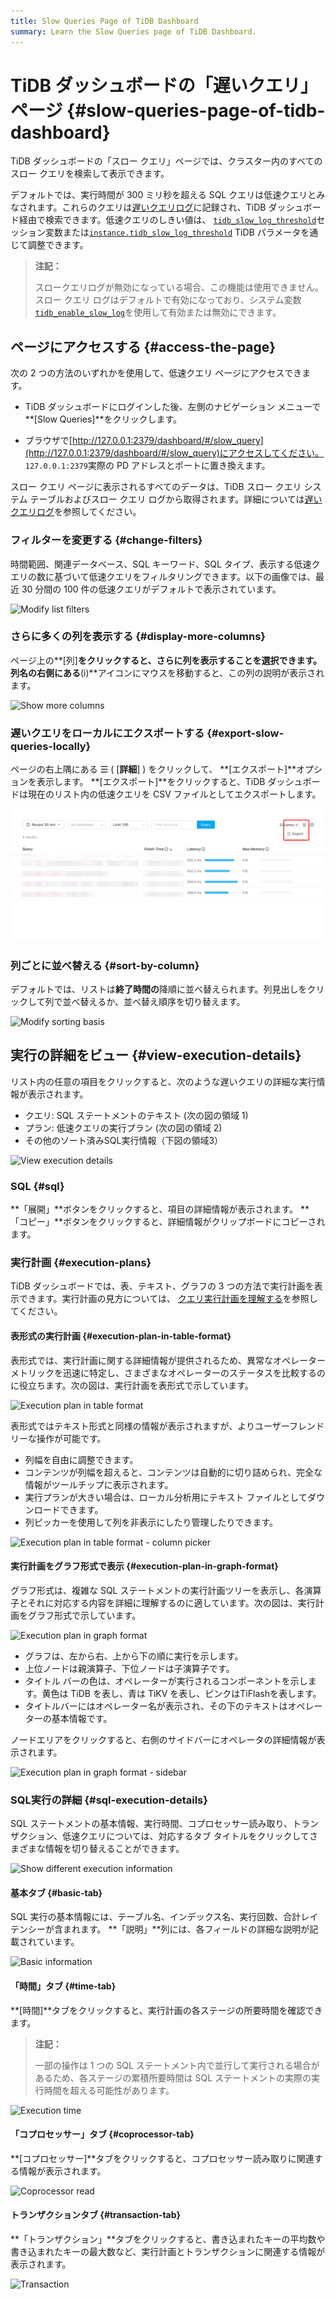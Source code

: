 ```yaml
---
title: Slow Queries Page of TiDB Dashboard
summary: Learn the Slow Queries page of TiDB Dashboard.
---
```


# TiDB ダッシュボードの「遅いクエリ」ページ {#slow-queries-page-of-tidb-dashboard}

TiDB ダッシュボードの「スロー クエリ」ページでは、クラスター内のすべてのスロー クエリを検索して表示できます。

デフォルトでは、実行時間が 300 ミリ秒を超える SQL クエリは低速クエリとみなされます。これらのクエリは[遅いクエリログ](/identify-slow-queries.md)に記録され、TiDB ダッシュボード経由で検索できます。低速クエリのしきい値は、 [`tidb_slow_log_threshold`](/system-variables.md#tidb_slow_log_threshold)セッション変数または[`instance.tidb_slow_log_threshold`](/tidb-configuration-file.md#tidb_slow_log_threshold) TiDB パラメータを通じて調整できます。

> **注記：**
>
> スロークエリログが無効になっている場合、この機能は使用できません。スロー クエリ ログはデフォルトで有効になっており、システム変数[`tidb_enable_slow_log`](/system-variables.md#tidb_enable_slow_log)を使用して有効または無効にできます。

## ページにアクセスする {#access-the-page}

次の 2 つの方法のいずれかを使用して、低速クエリ ページにアクセスできます。

-   TiDB ダッシュボードにログインした後、左側のナビゲーション メニューで**[Slow Queries]**をクリックします。

-   ブラウザで[http://127.0.0.1:2379/dashboard/#/slow_query](http://127.0.0.1:2379/dashboard/#/slow_query)にアクセスしてください。 `127.0.0.1:2379`実際の PD アドレスとポートに置き換えます。

スロー クエリ ページに表示されるすべてのデータは、TiDB スロー クエリ システム テーブルおよびスロー クエリ ログから取得されます。詳細については[遅いクエリログ](/identify-slow-queries.md)を参照してください。

### フィルターを変更する {#change-filters}

時間範囲、関連データベース、SQL キーワード、SQL タイプ、表示する低速クエリの数に基づいて低速クエリをフィルタリングできます。以下の画像では、最近 30 分間の 100 件の低速クエリがデフォルトで表示されています。

![Modify list filters](/media/dashboard/dashboard-slow-queries-list1-v620.png)

### さらに多くの列を表示する {#display-more-columns}

ページ上の**[列]**をクリックすると、さらに列を表示することを選択できます。列名の右側にある**(i)**アイコンにマウスを移動すると、この列の説明が表示されます。

![Show more columns](/media/dashboard/dashboard-slow-queries-list2-v620.png)

### 遅いクエリをローカルにエクスポートする {#export-slow-queries-locally}

ページの右上隅にある ☰ ( [**詳細**] ) をクリックして、 **[エクスポート]**オプションを表示します。 **[エクスポート]**をクリックすると、TiDB ダッシュボードは現在のリスト内の低速クエリを CSV ファイルとしてエクスポートします。

![Export slow queries locally](/media/dashboard/dashboard-slow-queries-export-v651.png)

### 列ごとに並べ替える {#sort-by-column}

デフォルトでは、リストは**終了時間の**降順に並べ替えられます。列見出しをクリックして列で並べ替えるか、並べ替え順序を切り替えます。

![Modify sorting basis](/media/dashboard/dashboard-slow-queries-list3-v620.png)

## 実行の詳細をビュー {#view-execution-details}

リスト内の任意の項目をクリックすると、次のような遅いクエリの詳細な実行情報が表示されます。

-   クエリ: SQL ステートメントのテキスト (次の図の領域 1)
-   プラン: 低速クエリの実行プラン (次の図の領域 2)
-   その他のソート済みSQL実行情報（下図の領域3）

![View execution details](/media/dashboard/dashboard-slow-queries-detail1-v620.png)

### SQL {#sql}

**「展開」**ボタンをクリックすると、項目の詳細情報が表示されます。 **「コピー」**ボタンをクリックすると、詳細情報がクリップボードにコピーされます。

### 実行計画 {#execution-plans}

TiDB ダッシュボードでは、表、テキスト、グラフの 3 つの方法で実行計画を表示できます。実行計画の見方については、 [クエリ実行計画を理解する](/explain-overview.md)を参照してください。

#### 表形式の実行計画 {#execution-plan-in-table-format}

表形式では、実行計画に関する詳細情報が提供されるため、異常なオペレーター メトリックを迅速に特定し、さまざまなオペレーターのステータスを比較するのに役立ちます。次の図は、実行計画を表形式で示しています。

![Execution plan in table format](/media/dashboard/dashboard-table-plan.png)

表形式ではテキスト形式と同様の情報が表示されますが、よりユーザーフレンドリーな操作が可能です。

-   列幅を自由に調整できます。
-   コンテンツが列幅を超えると、コンテンツは自動的に切り詰められ、完全な情報がツールチップに表示されます。
-   実行プランが大きい場合は、ローカル分析用にテキスト ファイルとしてダウンロードできます。
-   列ピッカーを使用して列を非表示にしたり管理したりできます。

![Execution plan in table format - column picker](/media/dashboard/dashboard-table-plan-columnpicker.png)

#### 実行計画をグラフ形式で表示 {#execution-plan-in-graph-format}

グラフ形式は、複雑な SQL ステートメントの実行計画ツリーを表示し、各演算子とそれに対応する内容を詳細に理解するのに適しています。次の図は、実行計画をグラフ形式で示しています。

![Execution plan in graph format](/media/dashboard/dashboard-visual-plan-2.png)

-   グラフは、左から右、上から下の順に実行を示します。
-   上位ノードは親演算子、下位ノードは子演算子です。
-   タイトル バーの色は、オペレーターが実行されるコンポーネントを示します。黄色は TiDB を表し、青は TiKV を表し、ピンクはTiFlashを表します。
-   タイトルバーにはオペレーター名が表示され、その下のテキストはオペレーターの基本情報です。

ノードエリアをクリックすると、右側のサイドバーにオペレータの詳細情報が表示されます。

![Execution plan in graph format - sidebar](/media/dashboard/dashboard-visual-plan-popup.png)

### SQL実行の詳細 {#sql-execution-details}

SQL ステートメントの基本情報、実行時間、コプロセッサー読み取り、トランザクション、低速クエリについては、対応するタブ タイトルをクリックしてさまざまな情報を切り替えることができます。

![Show different execution information](/media/dashboard/dashboard-slow-queries-detail2-v620.png)

#### 基本タブ {#basic-tab}

SQL 実行の基本情報には、テーブル名、インデックス名、実行回数、合計レイテンシーが含まれます。 **「説明」**列には、各フィールドの詳細な説明が記載されています。

![Basic information](/media/dashboard/dashboard-slow-queries-detail-plans-basic.png)

#### 「時間」タブ {#time-tab}

**[時間]**タブをクリックすると、実行計画の各ステージの所要時間を確認できます。

> **注記：**
>
> 一部の操作は 1 つの SQL ステートメント内で並行して実行される場合があるため、各ステージの累積所要時間は SQL ステートメントの実際の実行時間を超える可能性があります。

![Execution time](/media/dashboard/dashboard-slow-queries-detail-plans-time.png)

#### 「コプロセッサー」タブ {#coprocessor-tab}

**[コプロセッサー]**タブをクリックすると、コプロセッサー読み取りに関連する情報が表示されます。

![Coprocessor read](/media/dashboard/dashboard-slow-queries-detail-plans-cop-read.png)

#### トランザクションタブ {#transaction-tab}

**「トランザクション」**タブをクリックすると、書き込まれたキーの平均数や書き込まれたキーの最大数など、実行計画とトランザクションに関連する情報が表示されます。

![Transaction](/media/dashboard/dashboard-slow-queries-detail-plans-transaction.png)
